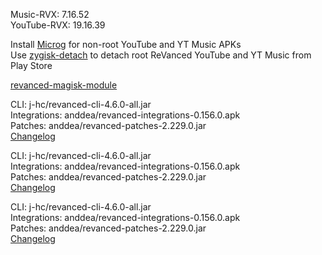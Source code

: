 Music-RVX: 7.16.52  
YouTube-RVX: 19.16.39  

Install [Microg](https://github.com/ReVanced/GmsCore/releases) for non-root YouTube and YT Music APKs  
Use [zygisk-detach](https://github.com/j-hc/zygisk-detach) to detach root ReVanced YouTube and YT Music from Play Store  

[revanced-magisk-module](https://github.com/j-hc/revanced-magisk-module)
  
CLI: j-hc/revanced-cli-4.6.0-all.jar  
Integrations: anddea/revanced-integrations-0.156.0.apk  
Patches: anddea/revanced-patches-2.229.0.jar  
[Changelog](https://github.com/anddea/revanced-patches/releases/tag/v2.229.0)

CLI: j-hc/revanced-cli-4.6.0-all.jar  
Integrations: anddea/revanced-integrations-0.156.0.apk  
Patches: anddea/revanced-patches-2.229.0.jar  
[Changelog](https://github.com/anddea/revanced-patches/releases/tag/v2.229.0)

CLI: j-hc/revanced-cli-4.6.0-all.jar  
Integrations: anddea/revanced-integrations-0.156.0.apk  
Patches: anddea/revanced-patches-2.229.0.jar  
[Changelog](https://github.com/anddea/revanced-patches/releases/tag/v2.229.0)  
